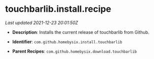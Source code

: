 # touchbarlib.install.recipe

_Last updated 2021-12-23 20:01:50Z_

- **Description**: Installs the current release of touchbarlib from Github.

- **Identifier**: `com.github.homebysix.install.touchbarlib`

- **Parent Recipes**: `com.github.homebysix.download.touchbarlib`
